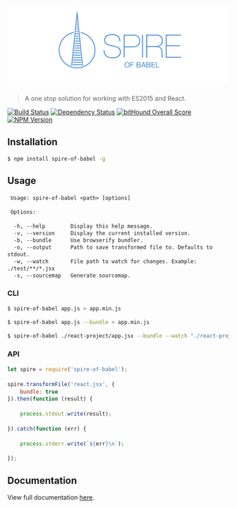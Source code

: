 # ![Spire of Babel](logo.png)

> A one stop solution for working with ES2015 and React.

[![Build Status](https://travis-ci.org/neogeek/spire-of-babel.svg?branch=master)](https://travis-ci.org/neogeek/spire-of-babel)
[![Dependency Status](https://david-dm.org/neogeek/spire-of-babel.svg)](https://david-dm.org/neogeek/spire-of-babel)
[![bitHound Overall Score](https://www.bithound.io/github/neogeek/spire-of-babel/badges/score.svg)](https://www.bithound.io/github/neogeek/spire-of-babel)
[![NPM Version](http://img.shields.io/npm/v/spire-of-babel.svg?style=flat)](https://www.npmjs.org/package/spire-of-babel)

## Installation

```bash
$ npm install spire-of-babel -g
```

## Usage

```
 Usage: spire-of-babel <path> [options]

 Options:

  -h, --help		Display this help message.
  -v, --version		Display the current installed version.
  -b, --bundle		Use browserify bundler.
  -o, --output		Path to save transformed file to. Defaults to stdout.
  -w, --watch		File path to watch for changes. Example: ./test/**/*.jsx
  -s, --sourcemap	Generate sourcemap.
```

### CLI

```bash
$ spire-of-babel app.js > app.min.js
```

```bash
$ spire-of-babel app.js --bundle > app.min.js
```

```bash
$ spire-of-babel ./react-project/app.jsx --bundle --watch "./react-project/**/*.jsx" --output ./react-project/app.min.js
```

### API

```javascript
let spire = require('spire-of-babel');

spire.transformFile('react.jsx', {
    bundle: true
}).then(function (result) {

    process.stdout.write(result);

}).catch(function (err) {

    process.stderr.write(`${err}\n`);

});
```

## Documentation

View full documentation [here](DOCUMENTATION.md).
